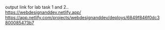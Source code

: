 output link for lab task 1 and 2..
<br>
https://webdesignanddev.netlify.app/
<br>
https://app.netlify.com/projects/webdesignanddev/deploys/6849f846f0dc3800085473b7
